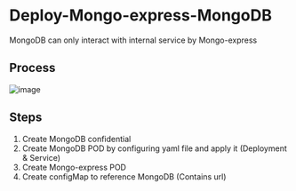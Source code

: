 # Deploy-Mongo-express-MongoDB
MongoDB can only interact with internal service by Mongo-express 


## Process
![image](https://user-images.githubusercontent.com/103509243/219922252-30f1e734-75f5-4d7f-adf8-2ad5a7251d9d.png)

## Steps
1. Create MongoDB confidential
2. Create MongoDB POD by configuring yaml file and apply it (Deployment & Service)  
3. Create Mongo-express POD
4. Create configMap to reference MongoDB (Contains url)


  
